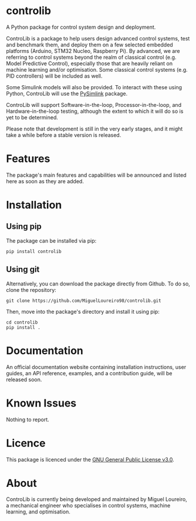 # controlib

A Python package for control system design and deployment.

ControLib is a package to help users design advanced control systems, test and benchmark them, and deploy them on a few selected embedded platforms (Arduino, STM32 Nucleo, Raspberry Pi). By advanced, we are referring to control systems beyond the realm of classical control (e.g. Model Predictive Control), especially those that are heavily reliant on machine learning and/or optimisation. Some classical control systems (e.g. PID controllers) will be included as well.

Some Simulink models will also be provided. To interact with these using Python, ControLib will use the [PySimlink](https://github.com/lharri73/PySimlink) package.

ControLib will support Software-in-the-loop, Processor-in-the-loop, and Hardware-in-the-loop testing, although the extent to which it will do so is yet to be determined.

Please note that development is still in the very early stages, and it might take a while before a stable version is released.

# Features

The package's main features and capabilities will be announced and listed here as soon as they are added.

# Installation

## Using pip

The package can be installed via pip:

```
pip install controlib
```

## Using git

Alternatively, you can download the package directly from Github. To do so, clone the repository:

```
git clone https://github.com/MiguelLoureiro98/controlib.git
```

Then, move into the package's directory and install it using pip:

```
cd controlib
pip install .
```

# Documentation

An official documentation website containing installation instructions, user guides, an API reference, examples, and a contribution guide,  will be released soon.

# Known Issues

Nothing to report.

# Licence

This package is licenced under the [GNU General Public License v3.0](LICENSE).

# About

ControLib is currently being developed and maintained by Miguel Loureiro, a mechanical engineer who specialises in control systems, machine learning, and optimisation.
